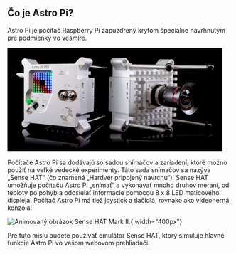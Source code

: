 ## Čo je Astro Pi?

Astro Pi je počítač Raspberry Pi zapuzdrený krytom špeciálne navrhnutým pre podmienky vo vesmíre.

![Animovaný obrázok klobúka Sense HAT pripevneného k hornej časti počítača Raspberry Pi.](images/astro_pi_casing.jpeg)

Počítače Astro Pi sa dodávajú so sadou snímačov a zariadení, ktoré možno použiť na veľké vedecké experimenty. Táto sada snímačov sa nazýva „Sense HAT“ (čo znamená „Hardvér pripojený navrchu“). Sense HAT umožňuje počítaču Astro Pi „snímať“ a vykonávať mnoho druhov meraní, od teploty po pohyb a odosielať informácie pomocou 8 x 8 LED maticového displeja. Počítač Astro Pi má tiež joystick a tlačidlá, rovnako ako videoherná konzola!

![Animovaný obrázok Sense HAT Mark II.](images/AP_spin.gif){:width="400px"}

Pre túto misiu budete používať emulátor Sense HAT, ktorý simuluje hlavné funkcie Astro Pi vo vašom webovom prehliadači.




